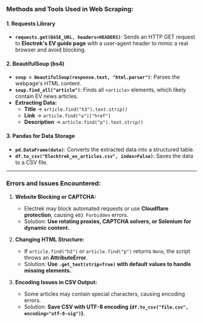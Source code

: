### **Methods and Tools Used in Web Scraping:**

#### **1. Requests Library**  
- **`requests.get(BASE_URL, headers=HEADERS)`**: Sends an HTTP GET request to **Electrek's EV guide page** with a user-agent header to mimic a real browser and avoid blocking.

#### **2. BeautifulSoup (bs4)**  
- **`soup = BeautifulSoup(response.text, "html.parser")`**: Parses the webpage's HTML content.
- **`soup.find_all("article")`**: Finds all `<article>` elements, which likely contain EV news articles.
- **Extracting Data:**
  - **Title** → `article.find("h3").text.strip()`  
  - **Link** → `article.find("a")["href"]`  
  - **Description** → `article.find("p").text.strip()`  

#### **3. Pandas for Data Storage**  
- **`pd.DataFrame(data)`**: Converts the extracted data into a structured table.
- **`df.to_csv("Elecktrek_ev_articles.csv", index=False)`**: Saves the data to a CSV file.

---

### **Errors and Issues Encountered:**
1. **Website Blocking or CAPTCHA:**  
   - Electrek may block automated requests or use **Cloudflare protection**, causing `403 Forbidden` errors.
   - Solution: **Use rotating proxies, CAPTCHA solvers, or Selenium for dynamic content.**

2. **Changing HTML Structure:**  
   - If `article.find("h3")` or `article.find("p")` returns `None`, the script throws an **AttributeError**.
   - Solution: **Use `.get_text(strip=True)` with default values to handle missing elements.**

3. **Encoding Issues in CSV Output:**  
   - Some articles may contain special characters, causing encoding errors.
   - Solution: **Save CSV with UTF-8 encoding (`df.to_csv("file.csv", encoding="utf-8-sig")`).**

